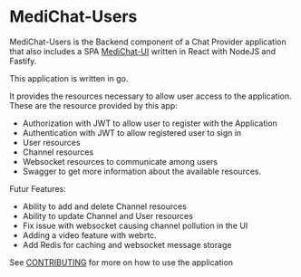 # MediChat-Users

MediChat-Users is the Backend component of a Chat Provider application that also includes a SPA [MediChat-UI](https://github.com/DuCalixte/MediChat-UI) written in React with NodeJS and Fastify.

This application is written in go.

It provides the resources necessary to allow user access to the application. These are the resource provided by this app:

- Authorization with JWT to allow user to register with the Application
- Authentication with JWT to allow registered user to sign in
- User resources
- Channel resources
- Websocket resources to communicate among users
- Swagger to get more information about the available resources.


Futur Features:

- Ability to add and delete Channel resources
- Ability to update Channel and User resources
- Fix issue with websocket causing channel pollution in the UI
- Adding a video feature with webrtc.
- Add Redis for caching and websocket message storage

See [CONTRIBUTING](CONTRIBUTING.md) for more on how to use the application
